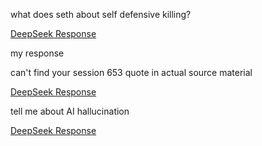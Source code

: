 what does seth about self defensive killing? 

[DeepSeek Response](/seth/self_defensive_killing_1.md)


my response

can't find your session 653 quote in actual source material 

[DeepSeek Response](/seth/self_defensive_killing_2.md)


tell me about AI hallucination

[DeepSeek Response](/seth/self_defensive_killing_3.md)